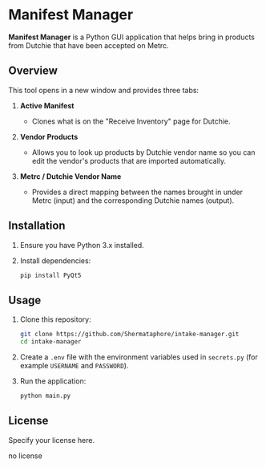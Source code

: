 # Manifest Manager

**Manifest Manager** is a Python GUI application that helps bring in products from Dutchie that have been accepted on Metrc.

## Overview

This tool opens in a new window and provides three tabs:

1. **Active Manifest**

   * Clones what is on the "Receive Inventory" page for Dutchie.

2. **Vendor Products**

   * Allows you to look up products by Dutchie vendor name so you can edit the vendor's products that are imported automatically.

3. **Metrc / Dutchie Vendor Name**

   * Provides a direct mapping between the names brought in under Metrc (input) and the corresponding Dutchie names (output).

## Installation

1. Ensure you have Python 3.x installed.
2. Install dependencies:

   ```bash
   pip install PyQt5
   ```

## Usage

1. Clone this repository:

   ```bash
   git clone https://github.com/Shermataphore/intake-manager.git
   cd intake-manager
   ```
2. Create a `.env` file with the environment variables used in
   `secrets.py` (for example `USERNAME` and `PASSWORD`).

3. Run the application:

   ```bash
   python main.py
   ```

## License

Specify your license here.

no license
